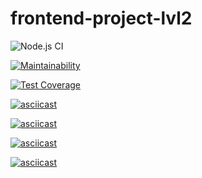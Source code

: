 # frontend-project-lvl2

![Node.js CI](https://github.com/heyMakar/frontend-project-lvl2/workflows/Node.js%20CI/badge.svg)

[![Maintainability](https://api.codeclimate.com/v1/badges/dd91ab66ae68b02d2f57/maintainability)](https://codeclimate.com/github/heyMakar/frontend-project-lvl2/maintainability)

[![Test Coverage](https://api.codeclimate.com/v1/badges/dd91ab66ae68b02d2f57/test_coverage)](https://codeclimate.com/github/heyMakar/frontend-project-lvl2/test_coverage)

[![asciicast](https://asciinema.org/a/4J6rShCyYVSNQ7qYJ6OZ4sp6w.svg)](https://asciinema.org/a/4J6rShCyYVSNQ7qYJ6OZ4sp6w)

[![asciicast](https://asciinema.org/a/OvRMHg0rsQLI88Mp6HEOmkSVG.svg)](https://asciinema.org/a/OvRMHg0rsQLI88Mp6HEOmkSVG)

[![asciicast](https://asciinema.org/a/h3oOdJFB0aEFDyF8CS2OQRmKm.svg)](https://asciinema.org/a/h3oOdJFB0aEFDyF8CS2OQRmKm)

[![asciicast](https://asciinema.org/a/H9DvIv2lsgbMUV3oHNfPIl9P5.svg)](https://asciinema.org/a/H9DvIv2lsgbMUV3oHNfPIl9P5)
